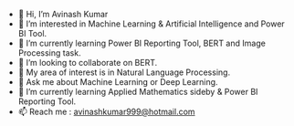 - 👋 Hi, I’m Avinash Kumar
- 👀 I’m interested in Machine Learning & Artificial Intelligence and Power BI Tool.
- 🌱 I’m currently learning Power BI Reporting Tool, BERT and Image Processing task.
- 💞️ I’m looking to collaborate on BERT.
- 🔭 My area of interest is in Natural Language Processing.
- 💬 Ask me about Machine Learning or Deep Learning.
- 🌱 I’m currently learning Applied Mathematics sideby & Power BI Reporting Tool.
- 📫 Reach me : avinashkumar999@hotmail.com
